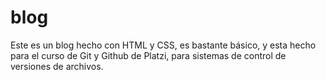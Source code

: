 # blog
Este es un blog hecho con HTML y CSS, es bastante básico, y esta hecho para el curso de Git y Github de Platzi, para sistemas de control de versiones de archivos. 
